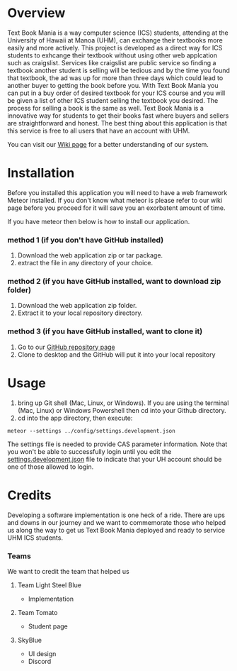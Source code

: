 # Overview 
Text Book Mania is a way computer science (ICS) students, attending at the University of Hawaii at Manoa (UHM), can exchange their textbooks more easily and more actively. This project is developed as a direct way for ICS students to exhcange their textbook without using other web applcation such as craigslist. Services like craigslist are public service so finding a textbook another student is selling will be tedious and by the time you found that textbook, the ad was up for more than three days which could lead to another buyer to getting the book before you. With Text Book Mania you can put in a buy order of desired textbook for your ICS course and you will be given a list of other ICS student selling the textbook you desired. The process for selling a book is the same as well. Text Book Mania is a innovative way for students to get their books fast where buyers and sellers are straightforward and honest. The best thing about this application is that this service is free to all users that have an account with UHM. 

You can visit our [Wiki page]() for a better understanding of our system. 

# Installation
Before you installed this application you will need to have a web framework Meteor installed. If you don't know what meteor is please refer to our wiki page before you proceed for it will save you an exorbatent amount of time. 

If you have meteor then below is how to install our application. 

### method 1 (if you don't have GitHub installed) 
1. Download the web application zip or tar package. 
2. extract the file in any directory of your choice.

### method 2 (if you have GitHub installed, want to download zip folder) 
1. Download the web application zip folder.
2. Extract it to your local repository directory.

### method 3 (if you have GitHub installed, want to clone it)
1. Go to our [GitHub repository page](https://github.com/textbookmania/RoyalBlue)
2. Clone to desktop and the GitHub will put it into your local repository


# Usage
1. bring up Git shell (Mac, Linux, or Windows). If you are using the terminal (Mac, Linux) or Windows Powershell then cd into your Github directory.    
2. cd into the app directory, then execute: 

```
meteor --settings ../config/settings.development.json
```

The settings file is needed to provide CAS parameter information. Note that you won't be able to successfully login until you edit the [settings.development.json](https://github.com/ics-software-engineering/meteor-example-uh-cas/blob/master/config/settings.development.json) file to indicate that your UH account should be one of those allowed to login.


# Credits
Developing a software implementation is one heck of a ride. There are ups and downs in our journey and we want to commemorate those who helped us along the way to get us Text Book Mania deployed and ready to service UHM ICS students. 

### Teams
We want to credit the team that helped us

1. Team Light Steel Blue 
   - Implementation 

2. Team Tomato 
   - Student page 
   
3. SkyBlue 
   - UI design 
   - Discord



